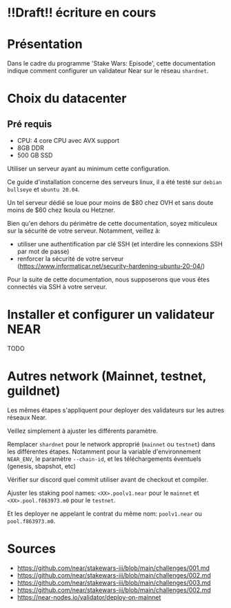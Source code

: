# !!Draft!! écriture en cours

# Présentation

Dans le cadre du programme 'Stake Wars: Episode', cette documentation indique comment configurer un validateur Near sur le réseau `shardnet`. 

# Choix du datacenter

## Pré requis
- CPU: 4 core CPU avec AVX support
- 8GB DDR
- 500 GB SSD

Utiliser un serveur ayant au minimum cette configuration. 

Ce guide d'installation concerne des serveurs linux, il a été testé sur `debian bullseye` et `ubuntu 20.04`. 

Un tel serveur dédié se loue pour moins de $80 chez OVH et sans doute moins de $60 chez Ikoula ou Hetzner. 

Bien qu'en dehors du périmètre de cette documentation, soyez miticuleux sur la sécurité de votre serveur. Notamment, veillez à:
- utiliser une authentification par clé SSH (et interdire les connexions SSH par mot de passe)
- renforcer la sécurité de votre serveur (https://www.informaticar.net/security-hardening-ubuntu-20-04/)

Pour la suite de cette documentation, nous supposerons que vous êtes connectés via SSH à votre serveur. 

# Installer et configurer un validateur NEAR

TODO

# Autres network (Mainnet, testnet, guildnet)

Les mêmes étapes s'appliquent pour deployer des validateurs sur les autres réseaux Near. 

Veillez simplement à ajuster les différents paramètre.  

Remplacer `shardnet` pour le network approprié (`mainnet` ou `testnet`) dans les différentes étapes. Notamment pour la variable d'environnement `NEAR_ENV`, le paramètre `--chain-id`, et les téléchargements éventuels (genesis, sbapshot, etc)

Vérifier sur discord quel commit utiliser avant de checkout et compiler.

Ajuster les staking pool names: `<XX>.poolv1.near` pour le `mainnet` et `<XX>.pool.f863973.m0` pour le `testnet`.

Et les deployer ne appelant le contrat du même nom: `poolv1.near` ou `pool.f863973.m0`.


# Sources

- https://github.com/near/stakewars-iii/blob/main/challenges/001.md
- https://github.com/near/stakewars-iii/blob/main/challenges/002.md
- https://github.com/near/stakewars-iii/blob/main/challenges/003.md
- https://github.com/near/stakewars-iii/blob/main/challenges/002.md
- https://near-nodes.io/validator/deploy-on-mainnet
